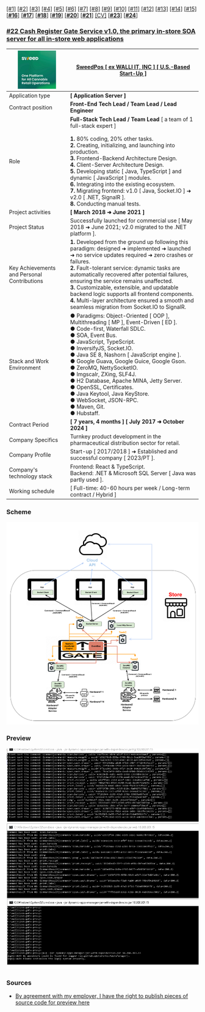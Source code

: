 [[#1]](../project01)&nbsp;[[#2]](../project02)&nbsp;[[#3]](../project03)&nbsp;[[#4]](../project04)&nbsp;[[#5]](../project05)&nbsp;[[#6]](../project06)&nbsp;[[#7]](../project07)&nbsp;[[#8]](../project08)&nbsp;[[#9]](../project09)&nbsp;[[#10]](../project10)&nbsp;[[#11]](../project11)&nbsp;[[#12]](../project12)&nbsp;[[#13]](../project13)&nbsp;[[#14]](../project14)&nbsp;[[#15]](../project15)&nbsp;[[**#16**]](../project16)&nbsp;[[**#17**]](../project17)&nbsp;[[**#18**]](../project18)&nbsp;[[**#19**]](../project19)&nbsp;[[**#20**]](../project20)&nbsp;[[**#21**]](../project21)&nbsp;[[CV]](../..)&nbsp;[[**#23**]](../project23)&nbsp;[[**#24**]](../project24)&nbsp;

### <ins>#22  Cash Register Gate Service v1.0, the primary in-store SOA server for all in-store web applications</ins>

| ![logo](logo.png)                           | **[SweedPos [ ex WALLI IT, INC ] [ U.S.-Based Start-Up ]](https://sweedpos.com/)**                                                                                                                                                                                                                                                                                                                                                                                                                                                                   |
|---------------------------------------------|------------------------------------------------------------------------------------------------------------------------------------------------------------------------------------------------------------------------------------------------------------------------------------------------------------------------------------------------------------------------------------------------------------------------------------------------------------------------------------------------------------------------------------------------------|
| Application type                            | **[ Application Server ]**                                                                                                                                                                                                                                                                                                                                                                                                                                                                                                                           |
| Contract position                           | **Front-End Tech Lead / Team Lead / Lead Engineer**                                                                                                                                                                                                                                                                                                                                                                                                                                                                                                  |
| Role                                        | **Full-Stack Tech Lead / Team Lead** [ a team of 1 full-stack expert ]<br/><br/>**1.** 80% coding, 20% other tasks.<br/>**2.** Creating, initializing, and launching into production.<br/>**3.** Frontend-Backend Architecture Design.<br/>**4.** Client-Server Architecture Design.<br/>**5.** Developing static [ Java, TypeScript ] and dynamic [ JavaScript ] modules.<br/>**6.** Integrating into the existing ecosystem.<br/>**7.** Migrating frontend: v1.0 [ Java, Socket.IO ] ➜ v2.0 [ .NET, SignalR ].<br/>**8.** Conducting manual tests. |
| Project activities                          | **[ March 2018 ➜ June 2021 ]**                                                                                                                                                                                                                                                                                                                                                                                                                                                                                                                       |
| Project Status                              | Successfully launched for commercial use [ May 2018 ➜ June 2021; v2.0 migrated to the .NET platform ].                                                                                                                                                                                                                                                                                                                                                                                                                                               |
| Key Achievements and Personal Contributions | **1.** Developed from the ground up following this paradigm: designed ➜ implemented ➜ launched ➜ no service updates required ➜ zero crashes or failures.<br/>**2.** Fault-tolerant service: dynamic tasks are automatically recovered after potential failures, ensuring the service remains unaffected.<br/>**3.** Customizable, extensible, and updatable backend logic supports all frontend components.<br/>**4.** Multi-layer architecture ensured a smooth and seamless migration from Socket.IO to SignalR.                                   |
| Stack and Work Environment                  | ● Paradigms: Object-Oriented [ OOP ], Multithreading [ MP ], Event-Driven [ ED ].<br/>● Code-first, Waterfall SDLC.<br/>● SOA, Event Bus.<br/>● JavaScript, TypeScript.<br/>● InversifyJS, Socket.IO.<br/>● Java SE 8, Nashorn [ JavaScript engine ].<br/>● Google Guava, Google Guice, Google Gson.<br/>● ZeroMQ, NettySocketIO.<br/>● Imgscalr, ZXing, SLF4J.<br/>● H2 Database, Apache MINA, Jetty Server.<br/>● OpenSSL, Certificates.<br/>● Java Keytool, Java KeyStore.<br/>● WebSocket, JSON-RPC.<br/>● Maven, Git.<br/>● Hubstaff.           |
| Contract Period                             | **[ 7 years, 4 months ] [ July 2017 ➜ October 2024 ]**                                                                                                                                                                                                                                                                                                                                                                                                                                                                                                |
| Company Specifics                           | Turnkey product development in the pharmaceutical distribution sector for retail.                                                                                                                                                                                                                                                                                                                                                                                                                                                                    |
| Company Profile                             | Start-up [ 2017/2018 ] ➜ Established and successful company [ 2023/PT ].                                                                                                                                                                                                                                                                                                                                                                                                                                                                             |
| Company's technology stack                  | Frontend: React & TypeScript.<br/>Backend: .NET & Microsoft SQL Server [ Java was partly used ].                                                                                                                                                                                                                                                                                                                                                                                                                                                     |
| Working schedule                            | [ Full-time: 40-60 hours per week / Long-term contract / Hybrid ]                                                                                                                                                                                                                                                                                                                                                                                                                                                                                    |

### Scheme

![00](scheme/00.png)

### Preview

![00](preview/00.png)

### Sources

* [By agreement with my employer, I have the right to publish pieces of source code for preview here](src)